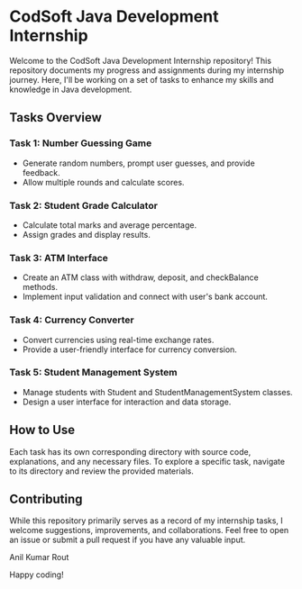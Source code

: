 # CodSoft Java Development Internship

Welcome to the CodSoft Java Development Internship repository! This repository documents my progress and assignments during my internship journey. Here, I'll be working on a set of tasks to enhance my skills and knowledge in Java development.

## Tasks Overview

### Task 1: Number Guessing Game
- Generate random numbers, prompt user guesses, and provide feedback.
- Allow multiple rounds and calculate scores.

### Task 2: Student Grade Calculator
- Calculate total marks and average percentage.
- Assign grades and display results.

### Task 3: ATM Interface
- Create an ATM class with withdraw, deposit, and checkBalance methods.
- Implement input validation and connect with user's bank account.

### Task 4: Currency Converter
- Convert currencies using real-time exchange rates.
- Provide a user-friendly interface for currency conversion.

### Task 5: Student Management System
- Manage students with Student and StudentManagementSystem classes.
- Design a user interface for interaction and data storage.

## How to Use
Each task has its own corresponding directory with source code, explanations, and any necessary files. To explore a specific task, navigate to its directory and review the provided materials.

## Contributing
While this repository primarily serves as a record of my internship tasks, I welcome suggestions, improvements, and collaborations. Feel free to open an issue or submit a pull request if you have any valuable input.

Anil Kumar Rout

Happy coding!
